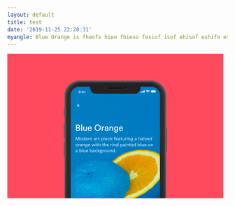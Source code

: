 ```yaml
---
layout: default
title: test
date: '2019-11-25 22:20:31'
myangle: Blue Orange is fheofs hieo fhieso fesiof isof ehisof eshifo eshiofsefio
---
```

![project image](/images/uploads/01.png)
